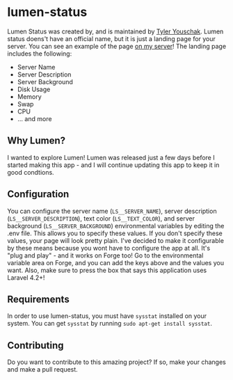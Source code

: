 lumen-status
============
Lumen Status was created by, and is maintained by [Tyler Youschak](http://tjyouschak.me). Lumen status doens't have an official name, but it is just a landing page for your server. You can see an example of the page [on my server](http://cosmos.team-radiant.com/)! The landing page includes the following:
* Server Name
* Server Description
* Server Background
* Disk Usage
* Memory
* Swap
* CPU
* ... and more

## Why Lumen?
I wanted to explore Lumen! Lumen was released just a few days before I started making this app - and I will continue updating this app to keep it in good condtions.

## Configuration
You can configure the server name (`LS__SERVER_NAME`), server description (`LS__SERVER_DESCRIPTION`), text color (`LS__TEXT_COLOR`), and server background (`LS__SERVER_BACKGROUND`) environmental variables by editing the .env file. This allows you to specify these values. If you don't specify these values, your page will look pretty plain. I've decided to make it configurable by these means because you wont have to configure the app at all. It's "plug and play" - and it works on Forge too! Go to the environmental variable area on Forge, and you can add the keys above and the values you want. Also, make sure to press the box that says this application uses Laravel 4.2+!

## Requirements
In order to use lumen-status, you must have `sysstat` installed on your system. You can get `sysstat` by running `sudo apt-get install sysstat`.

## Contributing
Do you want to contribute to this amazing project? If so, make your changes and make a pull request.